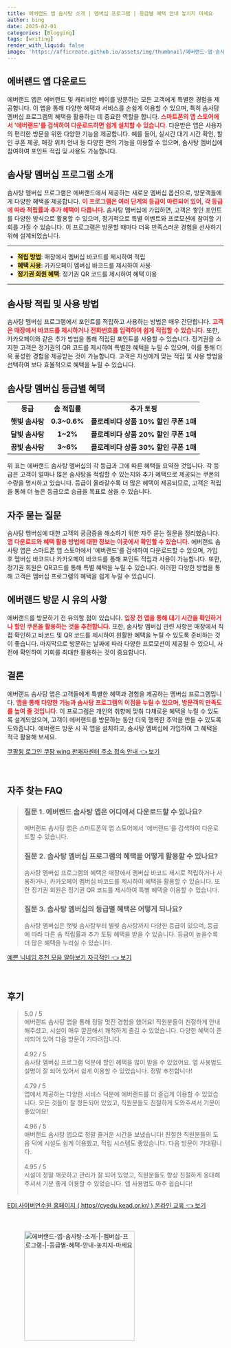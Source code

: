 ```yaml
---
title: 에버랜드 앱 솜사탕 소개 | 멤버십 프로그램 | 등급별 혜택 안내 놓치지 마세요
author: bing
date: 2025-02-01
categories: [Blogging]
tags: [writing]
render_with_liquid: false
image: 'https://afficreate.github.io/assets/img/thumbnail/에버랜드-앱-솜사탕-소개-|-멤버십-프로그램-|-등급별-혜택-안내-놓치지-마세요.webp'
---
```



<h2 id='에버랜드 앱 다운로드'>에버랜드 앱 다운로드</h2>

<p>에버랜드 앱은 에버랜드 및 캐리비안 베이를 방문하는 모든 고객에게 특별한 경험을 제공합니다. 이 앱을 통해 다양한 혜택과 서비스를 손쉽게 이용할 수 있으며, 특히 솜사탕 멤버십 프로그램의 혜택을 활용하는 데 중요한 역할을 합니다. <b><span style="color: #ee2323;">스마트폰의 앱 스토어에서 '에버랜드'를 검색하여 다운로드하면 쉽게 설치할 수 있습니다.</span></b> 다운받은 앱은 사용자의 편리한 방문을 위한 다양한 기능을 제공합니다. 예를 들어, 실시간 대기 시간 확인, 할인 쿠폰 제공, 매장 위치 안내 등 다양한 편의 기능을 이용할 수 있으며, 솜사탕 멤버십에 참여하여 포인트 적립 및 사용도 가능합니다. </p>

<h2 id='솜사탕 멤버십 프로그램 소개'>솜사탕 멤버십 프로그램 소개</h2>

<p>솜사탕 멤버십 프로그램은 에버랜드에서 제공하는 새로운 멤버십 옵션으로, 방문객들에게 다양한 혜택을 제공합니다. <b><span style="color: #ee2323;">이 프로그램은 여러 단계의 등급이 마련되어 있어, 각 등급에 따라 적립률과 추가 혜택이 다릅니다.</span></b> 솜사탕 멤버십에 가입하면, 고객은 쌓인 포인트를 다양한 방식으로 활용할 수 있으며, 정기적으로 특별 이벤트와 프로모션에 참여할 기회를 가질 수 있습니다. 이 프로그램은 방문할 때마다 더욱 만족스러운 경험을 선사하기 위해 설계되었습니다.</p>

<hr />

<ul>
    <li><b><span style="background-color: #ffe066;">적립 방법</span></b>: 매장에서 멤버십 바코드를 제시하여 적립</li>
    <li><b><span style="background-color: #ffe066;">혜택 사용</span></b>: 카카오페이 멤버십 바코드를 제시하여 사용</li>
    <li><b><span style="background-color: #ffe066;">정기권 회원 혜택</span></b>: 정기권 QR 코드를 제시하여 혜택 이용</li>
</ul>

<hr />

<h2 id='솜사탕 적립 및 사용 방법'>솜사탕 적립 및 사용 방법</h2>

<p>솜사탕 멤버십 프로그램에서 포인트를 적립하고 사용하는 방법은 매우 간단합니다. <b><span style="color: #ee2323;">고객은 매장에서 바코드를 제시하거나 전화번호를 입력하여 쉽게 적립할 수 있습니다.</span></b> 또한, 카카오페이와 같은 추가 방법을 통해 적립된 포인트를 사용할 수 있습니다. 정기권을 소지한 고객은 정기권의 QR 코드를 제시하여 특별한 혜택을 누릴 수 있으며, 이를 통해 더욱 풍성한 경험을 제공받는 것이 가능합니다. 고객은 자신에게 맞는 적립 및 사용 방법을 선택하여 보다 효율적으로 혜택을 누릴 수 있습니다.</p>

<h2 id='솜사탕 멤버십 등급별 혜택'>솜사탕 멤버십 등급별 혜택</h2>

<table>
    <tr>
        <td style="text-align: center; height: 17px;"><b>등급</b></td>
        <td style="text-align: center; height: 17px;"><b>솜 적립률</b></td>
        <td style="text-align: center; height: 17px;"><b>추가 토핑</b></td>
    </tr>
    <tr>
        <td style="text-align: center; height: 17px;"><b>햇빛 솜사탕</b></td>
        <td style="text-align: center; height: 17px;"><b>0.3~0.6%</b></td>
        <td style="text-align: center; height: 17px;"><b>플로레비다 상품 10% 할인 쿠폰 1매</b></td>
    </tr>
    <tr>
        <td style="text-align: center; height: 17px;"><b>달빛 솜사탕</b></td>
        <td style="text-align: center; height: 17px;"><b>1~2%</b></td>
        <td style="text-align: center; height: 17px;"><b>플로레비다 상품 20% 할인 쿠폰 1매</b></td>
    </tr>
    <tr>
        <td style="text-align: center; height: 17px;"><b>꿈빛 솜사탕</b></td>
        <td style="text-align: center; height: 17px;"><b>3~6%</b></td>
        <td style="text-align: center; height: 17px;"><b>플로레비다 상품 30% 할인 쿠폰 1매</b></td>
    </tr>
</table>

<p>위 표는 에버랜드 솜사탕 멤버십의 각 등급과 그에 따른 혜택을 요약한 것입니다. 각 등급은 고객이 얼마나 많은 솜사탕을 적립할 수 있는지와 추가 혜택으로 제공되는 쿠폰의 수량을 명시하고 있습니다. 등급이 올라갈수록 더 많은 혜택이 제공되므로, 고객은 적립을 통해 더 높은 등급으로 승급을 목표로 삼을 수 있습니다.</p>

<h2 id='자주 묻는 질문'>자주 묻는 질문</h2>

<p>솜사탕 멤버십에 대한 고객의 궁금증을 해소하기 위한 자주 묻는 질문을 정리했습니다. <b><span style="color: #ee2323;">앱 다운로드와 혜택 활용 방법에 대한 정보는 이곳에서 확인할 수 있습니다.</span></b> 에버랜드 솜사탕 앱은 스마트폰 앱 스토어에서 '에버랜드'를 검색하여 다운로드할 수 있으며, 가입 후 멤버십 바코드나 카카오페이 바코드를 통해 포인트 적립과 사용이 가능합니다. 또한, 정기권 회원은 QR코드를 통해 특별 혜택을 누릴 수 있습니다. 이러한 다양한 방법을 통해 고객은 멤버십 프로그램의 혜택을 쉽게 누릴 수 있습니다.</p>

<h2 id='에버랜드 방문 시 유의 사항'>에버랜드 방문 시 유의 사항</h2>

<p>에버랜드를 방문하기 전 유의할 점이 있습니다. <b><span style="color: #ee2323;">입장 전 앱을 통해 대기 시간을 확인하거나 할인 쿠폰을 활용하는 것을 추천합니다.</span></b> 또한, 솜사탕 멤버십 관련 사항은 매장에서 직접 확인하고 바코드 및 QR 코드를 제시하여 원활한 혜택을 누릴 수 있도록 준비하는 것이 좋습니다. 마지막으로 방문하는 날짜에 따라 다양한 프로모션이 제공될 수 있으니, 사전에 확인하여 기회를 최대한 활용하는 것이 중요합니다.</p>

<h2 id='결론'>결론</h2>

<p>에버랜드 솜사탕 앱은 고객들에게 특별한 혜택과 경험을 제공하는 멤버십 프로그램입니다. <b><span style="color: #ee2323;">앱을 통해 다양한 기능과 솜사탕 프로그램의 이점을 누릴 수 있으며, 방문객의 만족도를 높여 줄 것입니다.</span></b> 이 프로그램은 개인의 취향에 맞춰 다채로운 혜택을 누릴 수 있도록 설계되었으며, 고객이 에버랜드를 방문하는 동안 더욱 행복한 추억을 만들 수 있도록 도와줍니다. 에버랜드 방문 시 꼭 앱을 설치하고, 솜사탕 멤버십에 가입하여 그 혜택을 적극 활용해 보세요.</p>


<p><a class="click-button" title="쿠팡윙 로그인 쿠팡 wing 판매자센터 주소 접속 안내" href="https://afficreate.github.io/posts/%EC%BF%A0%ED%8C%A1%EC%9C%99-%EB%A1%9C%EA%B7%B8%EC%9D%B8-%EC%BF%A0%ED%8C%A1-wing-%ED%8C%90%EB%A7%A4%EC%9E%90%EC%84%BC%ED%84%B0-%EC%A3%BC%EC%86%8C-%EC%A0%91%EC%86%8D-%EC%95%88%EB%82%B4/" rel="dofollow">쿠팡윙 로그인 쿠팡 wing 판매자센터 주소 접속 안내 👈 보기</a></p><br>
<h2 id='자주_찾는_FAQ'>자주 찾는 FAQ</h2>
<div itemscope="" itemtype="https://schema.org/FAQPage"> 
<blockquote> 
<div itemscope="" itemprop="mainEntity" itemtype="https://schema.org/Question"> 
<h3 itemprop="name">질문 1. 에버랜드 솜사탕 앱은 어디에서 다운로드할 수 있나요?</h3> 
<div itemscope="" itemprop="acceptedAnswer" itemtype="https://schema.org/Answer"> 
<span itemprop="text"> 
<p>에버랜드 솜사탕 앱은 스마트폰의 앱 스토어에서 '에버랜드'를 검색하여 다운로드할 수 있습니다.</p> 
</span> 
</div> 
</div> 

<div itemscope="" itemprop="mainEntity" itemtype="https://schema.org/Question"> 
<h3 itemprop="name">질문 2. 솜사탕 멤버십 프로그램의 혜택을 어떻게 활용할 수 있나요?</h3> 
<div itemscope="" itemprop="acceptedAnswer" itemtype="https://schema.org/Answer"> 
<span itemprop="text"> 
<p>솜사탕 멤버십 프로그램의 혜택은 매장에서 멤버십 바코드 제시로 적립하거나 사용하거나, 카카오페이 멤버십 바코드를 제시하여 혜택을 활용할 수 있습니다. 또한 정기권 회원은 정기권 QR 코드를 제시하여 특별 혜택을 이용할 수 있습니다.</p> 
</span> 
</div> 
</div> 

<div itemscope="" itemprop="mainEntity" itemtype="https://schema.org/Question"> 
<h3 itemprop="name">질문 3. 솜사탕 멤버십의 등급별 혜택은 어떻게 되나요?</h3> 
<div itemscope="" itemprop="acceptedAnswer" itemtype="https://schema.org/Answer"> 
<span itemprop="text"> 
<p>솜사탕 멤버십은 햇빛 솜사탕부터 별빛 솜사탕까지 다양한 등급이 있으며, 등급에 따라 다른 솜 적립률과 추가 토핑 혜택을 받을 수 있습니다. 등급이 높을수록 더 많은 혜택을 누리실 수 있습니다.</p> 
</span> 
</div> 
</div> 
</blockquote> 
</div>
<p><a class="click-button" title="예쁜 닉네임 추천 모음 알아보기 자극적인" href="https://afficreate.github.io/posts/%EC%98%88%EC%81%9C-%EB%8B%89%EB%84%A4%EC%9E%84-%EC%B6%94%EC%B2%9C-%EB%AA%A8%EC%9D%8C-%EC%95%8C%EC%95%84%EB%B3%B4%EA%B8%B0-%EC%9E%90%EA%B7%B9%EC%A0%81%EC%9D%B8/" rel="dofollow">예쁜 닉네임 추천 모음 알아보기 자극적인 👈 보기</a></p><br>
<h2 id='후기'>후기</h2>
<div itemscope itemtype="https://schema.org/Product">
  <blockquote>
  <div itemprop="review" itemscope itemtype="https://schema.org/Review">
      <div itemprop="reviewRating" itemscope itemtype="https://schema.org/Rating"> <span itemprop="ratingValue">5.0</span> / <span itemprop="bestRating">5</span> </div>
      <span itemprop="reviewBody">에버랜드 솜사탕 앱을 통해 정말 멋진 경험을 했어요! 직원분들이 친절하게 안내해주셨고, 시설이 매우 깔끔해서 쾌적하게 즐길 수 있었습니다. 다양한 혜택이 준비되어 있어 다음 방문이 기다려집니다.</span>
  </div>
  <br>
  <div itemprop="review" itemscope itemtype="https://schema.org/Review">
      <div itemprop="reviewRating" itemscope itemtype="https://schema.org/Rating"> <span itemprop="ratingValue">4.92</span> / <span itemprop="bestRating">5</span> </div>
      <span itemprop="reviewBody">솜사탕 멤버십 프로그램 덕분에 할인 혜택을 많이 받을 수 있었어요. 앱 사용법도 설명이 잘 되어 있어서 쉽게 이용할 수 있었습니다. 정말 추천합니다!</span>
  </div>
  <br>
  <div itemprop="review" itemscope itemtype="https://schema.org/Review">
      <div itemprop="reviewRating" itemscope itemtype="https://schema.org/Rating"> <span itemprop="ratingValue">4.79</span> / <span itemprop="bestRating">5</span> </div>
      <span itemprop="reviewBody">앱에서 제공하는 다양한 서비스 덕분에 에버랜드를 더 즐겁게 이용할 수 있었습니다. 모든 것들이 잘 정돈되어 있었고, 직원분들도 친절하게 도와주셔서 기분이 좋았어요!</span>
  </div>
  <br>
  <div itemprop="review" itemscope itemtype="https://schema.org/Review">
      <div itemprop="reviewRating" itemscope itemtype="https://schema.org/Rating"> <span itemprop="ratingValue">4.96</span> / <span itemprop="bestRating">5</span> </div>
      <span itemprop="reviewBody">애버랜드 솜사탕 앱으로 정말 즐거운 시간을 보냈습니다! 친절한 직원분들의 도움 덕에 시설도 쉽게 이용했고, 적립 시스템도 좋았습니다. 다음 방문이 기대됩니다.</span>
  </div>
  <br>
  <div itemprop="review" itemscope itemtype="https://schema.org/Review">
      <div itemprop="reviewRating" itemscope itemtype="https://schema.org/Rating"> <span itemprop="ratingValue">4.95</span> / <span itemprop="bestRating">5</span> </div>
      <span itemprop="reviewBody">시설이 정말 깨끗하고 관리가 잘 되어 있었고, 직원분들도 항상 친절하게 응대해 주셔서 기분 좋게 이용할 수 있었습니다. 앱 사용법도 아주 쉽습니다!</span>
  </div>
  <br>
  </blockquote>
</div>
<p><a class="click-button" title="EDI 사이버연수원 홈페이지 ( https//cyedu.kead.or.kr/ ) 온라인 교육" href="https://afficreate.github.io/posts/EDI-%EC%82%AC%EC%9D%B4%EB%B2%84%EC%97%B0%EC%88%98%EC%9B%90-%ED%99%88%ED%8E%98%EC%9D%B4%EC%A7%80-(-httpscyedu.kead.or.kr-)-%EC%98%A8%EB%9D%BC%EC%9D%B8-%EA%B5%90%EC%9C%A1/" rel="dofollow">EDI 사이버연수원 홈페이지 ( https//cyedu.kead.or.kr/ ) 온라인 교육 👈 보기</a></p><br>
<figure class="image"><img src="https://afficreate.github.io/assets/img/thumbnail/에버랜드-앱-솜사탕-소개-|-멤버십-프로그램-|-등급별-혜택-안내-놓치지-마세요.webp" alt="에버랜드-앱-솜사탕-소개-|-멤버십-프로그램-|-등급별-혜택-안내-놓치지-마세요" width="256" height="256"></figure>